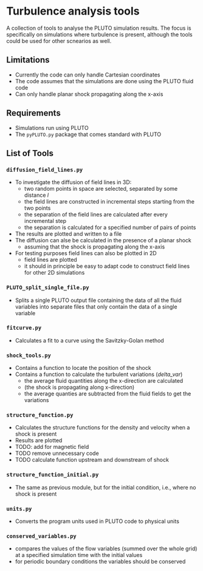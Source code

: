 # Turbulence analysis tools

A collection of tools to analyse the PLUTO simulation results.  The focus is specifically
on simulations where turbulence is present, although the tools could be used for other
scnearios as well.


## Limitations
- Currently the code can only handle Cartesian coordinates    
- The code assumes that the simulations are done using the PLUTO fluid code
- Can only handle planar shock propagating along the x-axis


## Requirements
- Simulations run using PLUTO
- The `pyPLUTO.py` package that comes standard with PLUTO


## List of Tools

### `diffusion_field_lines.py`
- To investigate the diffusion of field lines in 3D:    
  * two random points in space are selected, separated by some distance _l_    
  * the field lines are constructed in incremental steps starting from the two points     
  * the separation of the field lines are calculated after every incremental step    
  * the separation is calculated for a specified number of pairs of points     
- The results are plotted and written to a file    
- The diffusion can alse be calculated in the presence of a planar shock    
  * assuming that the shock is propagating along the x-axis    
- For testing purposes field lines can also be plotted in 2D    
  * field lines are plotted    
  * it should in principle be easy to adapt code to construct field lines for other 2D simulations    

### `PLUTO_split_single_file.py`
- Splits a single PLUTO output file containing the data of all the fluid variables into separate files that 
only contain the data of a single variable

### `fitcurve.py`
- Calculates a fit to a curve using the Savitzky-Golan method

### `shock_tools.py`
- Contains a function to locate the position of the shock    
- Contains a function to calculate the turbulent variations (_delta_var_)    
  * the average fluid quantities along the x-direction are calculated    
  * (the shock is propagating along x-direction)    
  * the average quanties are subtracted from the fluid fields to get the variations    

### `structure_function.py`
- Calculates the structure functions for the density and velocity when a shock is present    
- Results are plotted    
- TODO: add for magnetic field    
- TODO remove unnecessary code   
- TODO calculate function upstream and downstream of shock

### `structure_function_initial.py`
- The same as previous module, but for the initial condition, i.e., where no shock is present

### `units.py`
- Converts the program units used in PLUTO code to physical units

### `conserved_variables.py`
- compares the values of the flow variables (summed over the whole grid) at a specified simulation time with the initial values    
- for periodic boundary conditions the variables should be conserved

